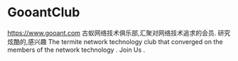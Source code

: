 # GooantClub
https://www.gooant.com
古蚁网络技术俱乐部,汇聚对网络技术追求的会员.
研究炫酷的,感兴趣
The termite network technology club that converged on the members of the network technology .
Join Us .
